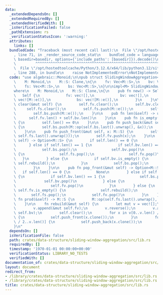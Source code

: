 ```yaml
---
data:
  _extendedDependsOn: []
  _extendedRequiredBy: []
  _extendedVerifiedWith: []
  _isVerificationFailed: false
  _pathExtension: rs
  _verificationStatusIcon: ':warning:'
  attributes:
    links: []
  bundledCode: "Traceback (most recent call last):\n  File \"/opt/hostedtoolcache/Python/3.12.6/x64/lib/python3.12/site-packages/onlinejudge_verify/documentation/build.py\"\
    , line 71, in _render_source_code_stat\n    bundled_code = language.bundle(stat.path,\
    \ basedir=basedir, options={'include_paths': [basedir]}).decode()\n          \
    \         ^^^^^^^^^^^^^^^^^^^^^^^^^^^^^^^^^^^^^^^^^^^^^^^^^^^^^^^^^^^^^^^^^^^^^^^^^^^^^^^^^\n\
    \  File \"/opt/hostedtoolcache/Python/3.12.6/x64/lib/python3.12/site-packages/onlinejudge_verify/languages/rust.py\"\
    , line 288, in bundle\n    raise NotImplementedError\nNotImplementedError\n"
  code: "use algebraic::Monoid;\n\npub struct SlidingWindowAggregation<M>\nwhere\n\
    \    M: Monoid,\n    M::S: Clone,\n{\n    fv: Vec<M::S>,\n    bv: Vec<M::S>,\n\
    \    fs: Vec<M::S>,\n    bs: Vec<M::S>,\n}\n\nimpl<M> SlidingWindowAggregation<M>\n\
    where\n    M: Monoid,\n    M::S: Clone,\n{\n    pub fn new() -> Self {\n     \
    \   Self {\n            fv: vec![],\n            bv: vec![],\n            fs:\
    \ vec![M::e()],\n            bs: vec![M::e()],\n        }\n    }\n\n    pub fn\
    \ clear(&mut self) {\n        self.fv.clear();\n        self.bv.clear();\n   \
    \     self.fs.clear();\n        self.fs.push(M::e());\n        self.bs.clear();\n\
    \        self.bs.push(M::e());\n    }\n\n    pub fn len(&self) -> usize {\n  \
    \      self.fv.len() + self.bv.len()\n    }\n\n    pub fn is_empty(&self) -> bool\
    \ {\n        self.len() == 0\n    }\n\n    pub fn push_back(&mut self, x: M::S)\
    \ {\n        self.bs.push(M::op(self.bs.last().unwrap(), &x));\n        self.bv.push(x);\n\
    \    }\n\n    pub fn push_front(&mut self, x: M::S) {\n        self.fs.push(M::op(&x,\
    \ self.fs.last().unwrap()));\n        self.fv.push(x);\n    }\n\n    pub fn pop_back(&mut\
    \ self) -> Option<M::S> {\n        if self.len() == 0 {\n            None\n  \
    \      } else if self.len() == 1 {\n            if self.bv.len() == 1 {\n    \
    \            self.bs.pop();\n                self.bv.pop()\n            } else\
    \ {\n                self.fs.pop();\n                self.fv.pop()\n         \
    \   }\n        } else {\n            if self.bv.is_empty() {\n               \
    \ self.rebuild();\n            }\n            self.bs.pop();\n            self.bv.pop()\n\
    \        }\n    }\n\n    pub fn pop_front(&mut self) -> Option<M::S> {\n     \
    \   if self.len() == 0 {\n            None\n        } else if self.len() == 1\
    \ {\n            if self.bv.len() == 1 {\n                self.bs.pop();\n   \
    \             self.bv.pop()\n            } else {\n                self.fs.pop();\n\
    \                self.fv.pop()\n            }\n        } else {\n            if\
    \ self.fv.is_empty() {\n                self.rebuild();\n            }\n     \
    \       self.fs.pop();\n            self.fv.pop()\n        }\n    }\n\n    pub\
    \ fn prod(&self) -> M::S {\n        M::op(self.fs.last().unwrap(), self.bs.last().unwrap())\n\
    \    }\n\n    fn rebuild(&mut self) {\n        let mut v = vec![];\n        v.reserve(self.len());\n\
    \        v.append(&mut self.fv);\n        v.reverse();\n        v.append(&mut\
    \ self.bv);\n        self.clear();\n        for x in v[0..v.len() / 2].iter().rev()\
    \ {\n            self.push_front(x.clone());\n        }\n        for x in &v[v.len()\
    \ / 2..v.len()] {\n            self.push_back(x.clone());\n        }\n    }\n\
    }\n"
  dependsOn: []
  isVerificationFile: false
  path: crates/data-structure/sliding-window-aggregation/src/lib.rs
  requiredBy: []
  timestamp: '1970-01-01 00:00:00+00:00'
  verificationStatus: LIBRARY_NO_TESTS
  verifiedWith: []
documentation_of: crates/data-structure/sliding-window-aggregation/src/lib.rs
layout: document
redirect_from:
- /library/crates/data-structure/sliding-window-aggregation/src/lib.rs
- /library/crates/data-structure/sliding-window-aggregation/src/lib.rs.html
title: crates/data-structure/sliding-window-aggregation/src/lib.rs
---
```

